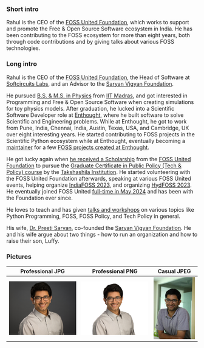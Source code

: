 ### Short intro

Rahul is the CEO of the [FOSS United Foundation](https://fossunited.org), which works to support and promote
the Free & Open Source Software ecosystem in India. He has been contributing to the
FOSS ecosystem for more than eight years, both through code contributions and by
giving talks about various FOSS technologies.

### Long intro

Rahul is the CEO of the [FOSS United Foundation](https://fossunited.org), the Head of Software at [Softcircuits Labs](http://softcircuits.in/),
and an Advisor to the [Saryan Vigyan Foundation](https://www.saryanfoundation.org/).

He pursued [B.S. & M.S. in Physics](https://physics.iitm.ac.in/academics/dualdegreeprogrambs&ms.html)
from [IIT Madras](https://www.iitm.ac.in/), and got interested in Programming and
Free & Open Source Software when creating simulations for toy physics models. After
graduation, he lucked into a Scientific Software Developer role at [Enthought](https://www.enthought.com/), where he built
software to solve Scientific and Engineering problems. While at Enthought, he got to work from
Pune, India, Chennai, India, Austin, Texas, USA, and Cambridge, UK over eight
interesting years. He started contributing to FOSS projects in the Scientific Python ecosystem
while at Enthought, eventually becoming a [maintainer](https://pypi.org/user/rporuri/) for a few [FOSS projects created at Enthought](https://github.com/enthought).

He got lucky again when [he received a Scholarship](https://forum.fossunited.org/t/technology-policy-course-scholarship-for-foss-devs/1220/6?u=rahulporuri)
from the [FOSS United Foundation](https://fossunited.org) to pursue the
[Graduate Certificate in Public Policy (Tech & Policy) course](https://school.takshashila.org.in/gcpp-technology-policy) by the [Takshashila Institution](https://takshashila.org.in/).
He started volunteering with the FOSS United Foundation afterwards, speaking at various FOSS United
events, helping organize [IndiaFOSS 2023](https://indiafoss.net/2023), and organizing [HydFOSS 2023](https://indiafoss.net/Hyderabad/2023).
He eventually joined FOSS United [full-time in May 2024](https://fossunited.org/blog/organization/meet-the-ceo-of-foss-united-foundation)
and has been with the Foundation ever since.

He loves to teach and has given [talks and workshops](https://github.com/rahulporuri/talks)
on various topics like Python Programming, FOSS, FOSS Policy, and Tech Policy in general.

His wife, [Dr. Preeti Saryan](https://www.linkedin.com/in/dr-preeti-saryan-92574438/),
co-founded the [Saryan Vigyan Foundation](https://www.saryanfoundation.org/). He and his wife argue
about two things - how to run an organization and how to raise their son, Luffy.

### Pictures

|Professional JPG|Professional PNG|Casual JPEG|
|--|--|--|
|![Professional image of Poruri Sai Rahul](./Rahul_Poruri-HiRes.jpg "JPG Image")|![Professional image of Poruri Sai Rahul](./Rahul_Poruri-HiRes.png "PNG Image")|![Casual Image of Poruri Sai Rahul](./Rahul_Poruri-casual.jpeg "JPEG Image")|
